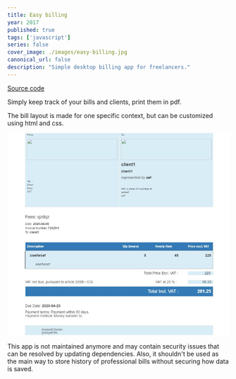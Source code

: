 ```yaml
---
title: Easy billing
year: 2017
published: true
tags: ['javascript']
series: false
cover_image: ./images/easy-billing.jpg
canonical_url: false
description: "Simple desktop billing app for freelancers."
---
```


[Source code](https://github.com/Nirgalz/easy-billing)

Simply keep track of your bills and clients, print them in pdf.

The bill layout is made for one specific context, but can be customized using html and css.

![alt text](./images/easy-billing2.jpg "bill pdf")

This app is not maintained anymore and may contain security issues that can be resolved by updating dependencies.
Also, it shouldn't be used as the main way to store history of professional bills without securing how data is saved.
